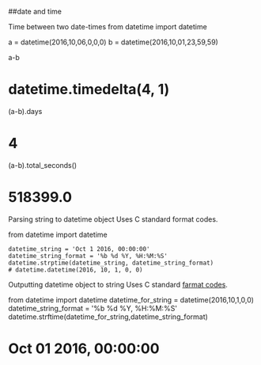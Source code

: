 ##date and time

Time between two date-times
from datetime import datetime

a = datetime(2016,10,06,0,0,0)
b = datetime(2016,10,01,23,59,59)

a-b 
# datetime.timedelta(4, 1)

(a-b).days
# 4
(a-b).total_seconds()
# 518399.0
Parsing string to datetime object
Uses C standard format codes.

from datetime import datetime
```
datetime_string = 'Oct 1 2016, 00:00:00'
datetime_string_format = '%b %d %Y, %H:%M:%S'
datetime.strptime(datetime_string, datetime_string_format)
# datetime.datetime(2016, 10, 1, 0, 0)
```
Outputting datetime object to string
Uses C standard [farmat codes](https://docs.python.org/2/library/datetime.html#strftime-strptime-behavior "Перейти нa python doc reference").

from datetime import datetime
datetime_for_string = datetime(2016,10,1,0,0)
datetime_string_format = '%b %d %Y, %H:%M:%S'
datetime.strftime(datetime_for_string,datetime_string_format)
# Oct 01 2016, 00:00:00
